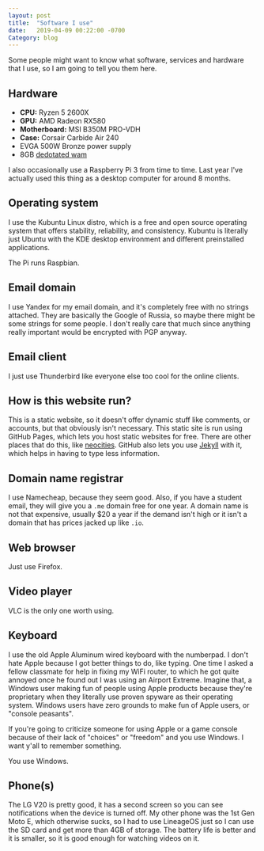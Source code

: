 ```yaml
---
layout: post
title:  "Software I use"
date:   2019-04-09 00:22:00 -0700
Category: blog
---
```


Some people might want to know what software, services and hardware that I use,
so I am going to tell you them here.

## Hardware
  - **CPU:** Ryzen 5 2600X
  - **GPU:** AMD Radeon RX580
  - **Motherboard:** MSI B350M PRO-VDH
  - **Case:** Corsair Carbide Air 240
  - EVGA 500W Bronze power supply
  - 8GB [dedotated wam][1]

I also occasionally use a Raspberry Pi 3 from time to time. Last year I've actually
used this thing as a desktop computer for around 8 months.

## Operating system
I use the Kubuntu Linux distro, which is a free and open source operating system
that offers stability, reliability, and consistency. Kubuntu is literally just
Ubuntu with the KDE desktop environment and different preinstalled applications.

The Pi runs Raspbian.

## Email domain
I use Yandex for my email domain, and it's completely free with no strings attached.
They are basically the Google of Russia, so maybe there might be some strings
for some people. I don't really care that much since anything really important would
be encrypted with PGP anyway.

## Email client
I just use Thunderbird like everyone else too cool for the online clients.

## How is this website run?
This is a static website, so it doesn't offer dynamic stuff like comments, or
accounts, but that obviously isn't necessary. This static site is run using
GitHub Pages, which lets you host static websites for free. There are other places
that do this, like [neocities][2]. GitHub also lets you use [Jekyll][3] with it, which helps
in having to type less information.

## Domain name registrar
I use Namecheap, because they seem good. Also, if you have a student email, they
will give you a `.me` domain free for one year. A domain name is not that expensive,
usually $20 a year if the demand isn't high or it isn't a domain that has prices jacked
up like `.io`.

## Web browser
Just use Firefox.

## Video player
VLC is the only one worth using.

## Keyboard
I use the old Apple Aluminum wired keyboard with the numberpad. I don't hate Apple
because I got better things to do, like typing. One time I asked a fellow classmate
for help in fixing my WiFi router, to which he got quite annoyed once he found
out I was using an Airport Extreme. Imagine that, a Windows user making fun of people using
Apple products because they're proprietary when they literally use proven spyware as their
operating system. Windows users have zero grounds to make fun of Apple users, or "console peasants".

If you're going to criticize someone for using Apple or a game console because of their lack of "choices"
or "freedom" and you use Windows. I want y'all to remember something.

You use Windows.

## Phone(s)
The LG V20 is pretty good, it has a second screen so you can see notifications when
the device is turned off. My other phone was the 1st Gen Moto E, which otherwise
sucks, so I had to use LineageOS just so I can use the SD card and get more than
4GB of storage. The battery life is better and it is smaller, so it is good
enough for watching videos on it.

[1]: https://youtu.be/wsO-Td0hqXo
[2]: https://neocities.org/
[3]: https://jekyllrb.com
